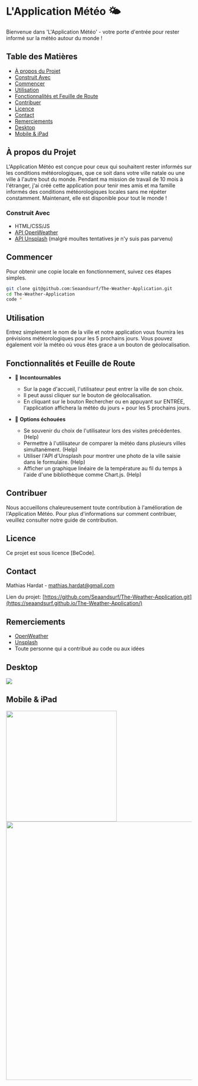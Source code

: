 # L'Application Météo 🌤️

Bienvenue dans 'L'Application Météo' - votre porte d'entrée pour rester informé sur la météo autour du monde !

## Table des Matières

- [À propos du Projet](#à-propos-du-projet)
- [Construit Avec](#construit-avec)
- [Commencer](#commencer)
- [Utilisation](#utilisation)
- [Fonctionnalités et Feuille de Route](#fonctionnalités-et-feuille-de-route)
- [Contribuer](#contribuer)
- [Licence](#licence)
- [Contact](#contact)
- [Remerciements](#remerciements)
- [Desktop](#Desktop)
- [Mobile & iPad](#Mobile-&-iPad)

## À propos du Projet

L'Application Météo est conçue pour ceux qui souhaitent rester informés sur les conditions météorologiques, que ce soit dans votre ville natale ou une ville à l'autre bout du monde. Pendant ma mission de travail de 10 mois à l'étranger, j'ai créé cette application pour tenir mes amis et ma famille informés des conditions météorologiques locales sans me répéter constamment. Maintenant, elle est disponible pour tout le monde !

### Construit Avec

- HTML/CSS/JS
- [API OpenWeather](https://openweathermap.org/)
- [API Unsplash](https://unsplash.com/) (malgré moultes tentatives je n'y suis pas parvenu)


## Commencer

Pour obtenir une copie locale en fonctionnement, suivez ces étapes simples.

```bash
git clone git@github.com:Seaandsurf/The-Weather-Application.git
cd The-Weather-Application
code *
```

## Utilisation

Entrez simplement le nom de la ville et notre application vous fournira les prévisions météorologiques pour les 5 prochains jours. Vous pouvez également voir la météo où vous êtes grace a un bouton de géolocalisation.

## Fonctionnalités et Feuille de Route

- 🌱 **Incontournables**
  - Sur la page d'accueil, l'utilisateur peut entrer la ville de son choix.
  - Il peut aussi cliquer sur le bouton de géolocalisation.
  - En cliquant sur le bouton Rechercher ou en appuyant sur ENTRÉE, l'application affichera la météo du jours + pour les 5 prochains jours.

- 🌼 **Options échouées**
  - Se souvenir du choix de l'utilisateur lors des visites précédentes. (Help)
  - Permettre à l'utilisateur de comparer la météo dans plusieurs villes simultanément. (Help)
  - Utiliser l'API d'Unsplash pour montrer une photo de la ville saisie dans le formulaire. (Help)
  - Afficher un graphique linéaire de la température au fil du temps à l'aide d'une bibliothèque comme Chart.js. (Help)

## Contribuer

Nous accueillons chaleureusement toute contribution à l'amélioration de l'Application Météo. Pour plus d'informations sur comment contribuer, veuillez consulter notre guide de contribution.

## Licence

Ce projet est sous licence [BeCode].

## Contact

Mathias Hardat - mathias.hardat@gmail.com

Lien du projet: [https://github.com/Seaandsurf/The-Weather-Application.git](https://seaandsurf.github.io/The-Weather-Application/)

## Remerciements

- [OpenWeather](https://openweathermap.org/)
- [Unsplash](https://unsplash.com/)
- Toute personne qui a contribué au code ou aux idées



## Desktop

<img src="https://github.com/Seaandsurf/The-Weather-Application/assets/105955844/23cf4324-6587-4a0e-913b-27a2ea3a7b7c">

## Mobile & iPad

<img src="https://github.com/Seaandsurf/The-Weather-Application/assets/105955844/b30612ee-6755-46eb-bbbd-9a26b84f9423" width="300">
<img src="https://github.com/Seaandsurf/The-Weather-Application/assets/105955844/38af11ca-94ad-465c-aea4-24b6cc9261c3"width="700">

